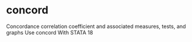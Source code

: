 # concord
Concordance correlation coefficient and associated measures, tests, and graphs Use concord With STATA 18
